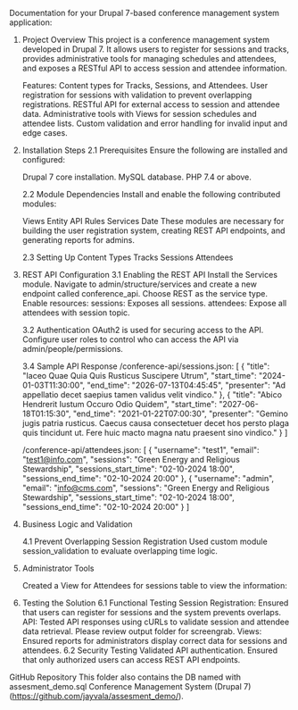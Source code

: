 Documentation for your Drupal 7-based conference management system application:

1. Project Overview
    This project is a conference management system developed in Drupal 7. It allows users to register for sessions and tracks, provides administrative tools for managing schedules and attendees, and exposes a RESTful API to access session and attendee information.

    Features:
        Content types for Tracks, Sessions, and Attendees.
        User registration for sessions with validation to prevent overlapping registrations.
        RESTful API for external access to session and attendee data.
        Administrative tools with Views for session schedules and attendee lists.
        Custom validation and error handling for invalid input and edge cases.

2. Installation Steps
    2.1 Prerequisites
    Ensure the following are installed and configured:

    Drupal 7 core installation.
    MySQL database.
    PHP 7.4 or above.

    2.2 Module Dependencies
    Install and enable the following contributed modules:

    Views
    Entity API
    Rules
    Services
    Date
    These modules are necessary for building the user registration system, creating REST API endpoints, and generating reports for admins.

    2.3 Setting Up Content Types
    Tracks
    Sessions
    Attendees

3. REST API Configuration
    3.1 Enabling the REST API
    Install the Services module.
    Navigate to admin/structure/services and create a new endpoint called conference_api.
    Choose REST as the service type.
    Enable resources:
    sessions: Exposes all sessions.
    attendees: Expose all attendees with session topic.

    3.2 Authentication
    OAuth2 is used for securing access to the API.
    Configure user roles to control who can access the API via admin/people/permissions.

    3.4 Sample API Response
    /conference-api/sessions.json:
    [
    {
        "title": "Iaceo Quae Quia Quis Rusticus Suscipere Utrum",
        "start_time": "2024-01-03T11:30:00",
        "end_time": "2026-07-13T04:45:45",
        "presenter": "Ad appellatio decet saepius tamen validus velit vindico."
    },
    {
        "title": "Abico Hendrerit Iustum Occuro Odio Quidem",
        "start_time": "2027-06-18T01:15:30",
        "end_time": "2021-01-22T07:00:30",
        "presenter": "Gemino jugis patria rusticus. Caecus causa consectetuer decet hos persto plaga quis tincidunt ut. Fere huic macto magna natu praesent sino vindico."
    }
    ]

    /conference-api/attendees.json:
    [
    {
        "username": "test1",
        "email": "test1@info.com",
        "sessions": "Green Energy and Religious Stewardship",
        "sessions_start_time": "02-10-2024 18:00",
        "sessions_end_time": "02-10-2024 20:00"
    },
    {
        "username": "admin",
        "email": "info@cms.com",
        "sessions": "Green Energy and Religious Stewardship",
        "sessions_start_time": "02-10-2024 18:00",
        "sessions_end_time": "02-10-2024 20:00"
    }
    ]

4. Business Logic and Validation

    4.1 Prevent Overlapping Session Registration
    Used custom module session_validation to evaluate overlapping time logic.

5. Administrator Tools

    Created a View for Attendees for sessions table to view the information:

6. Testing the Solution
    6.1 Functional Testing
    Session Registration: Ensured that users can register for sessions and the system prevents overlaps.
    API: Tested API responses using cURLs to validate session and attendee data retrieval. Please review output folder for screengrab.
    Views: Ensured reports for administrators display correct data for sessions and attendees.
    6.2 Security Testing
    Validated API authentication.
    Ensured that only authorized users can access REST API endpoints.

GitHub Repository
This folder also contains the DB named with assesment_demo.sql
Conference Management System (Drupal 7) (https://github.com/jayvala/assesment_demo/).
